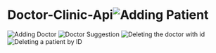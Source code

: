 # Doctor-Clinic-Api![Adding Patient](https://github.com/shivamone8/Doctor-Clinic-Api/assets/140168079/5de633fb-ddda-4f66-934a-317d0bbf63c4)
![Adding Doctor](https://github.com/shivamone8/Doctor-Clinic-Api/assets/140168079/59276b27-82ef-49a8-a903-8d0f80602684)
![Doctor Suggestion](https://github.com/shivamone8/Doctor-Clinic-Api/assets/140168079/1e41bab9-21be-4234-85d4-ecc461cac2fc)
![Deleting the doctor with id](https://github.com/shivamone8/Doctor-Clinic-Api/assets/140168079/72091cb4-07db-410d-afbc-bd9ab92fe7c5)
![Deleting a patient by ID](https://github.com/shivamone8/Doctor-Clinic-Api/assets/140168079/f1f4f623-b04a-4bdf-9d26-e769f0b93ae9)
